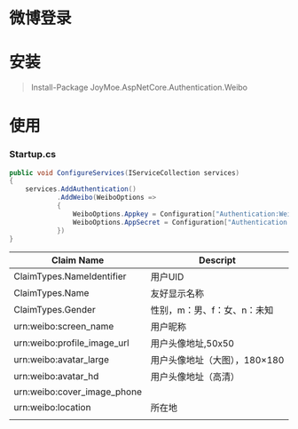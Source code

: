 微博登录
===

安装
===

> Install-Package JoyMoe.AspNetCore.Authentication.Weibo

使用
===

### Startup.cs

```c#
public void ConfigureServices(IServiceCollection services)
{
    services.AddAuthentication()
            .AddWeibo(WeiboOptions =>
            {
                WeiboOptions.Appkey = Configuration["Authentication:Weibo:Appkey"];
                WeiboOptions.AppSecret = Configuration["Authentication:Weibo:AppSecret"];
            })
}
```

|Claim Name                   |Descript|
|--------------------------|----------------|
|ClaimTypes.NameIdentifier |用户UID|
|ClaimTypes.Name |友好显示名称|
|ClaimTypes.Gender |性别，m：男、f：女、n：未知|
|urn:weibo:screen_name |用户昵称|
|urn:weibo:profile_image_url|用户头像地址,50x50|
|urn:weibo:avatar_large|用户头像地址（大图），180×180|
|urn:weibo:avatar_hd|用户头像地址（高清）|
|urn:weibo:cover_image_phone||
|urn:weibo:location|所在地|
|||



